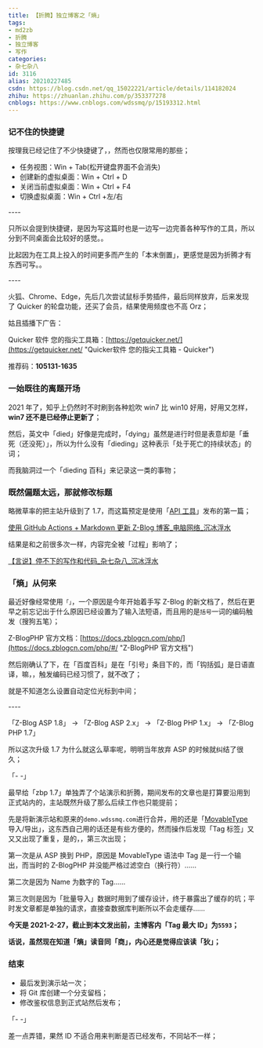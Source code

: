 ```yaml
---
title: 【折腾】独立博客之「熵」
tags:
- md2zb
- 折腾
- 独立博客
- 写作
categories:
- 杂七杂八
id: 3116
alias: 20210227485
csdn: https://blog.csdn.net/qq_15022221/article/details/114182024
zhihu: https://zhuanlan.zhihu.com/p/353377278
cnblogs: https://www.cnblogs.com/wdssmq/p/15193312.html
---
```


### 记不住的快捷键

按理我已经记住了不少快捷键了，，然而也仅限常用的那些；

- 任务视图：Win + Tab(松开键盘界面不会消失)
- 创建新的虚拟桌面：Win + Ctrl + D
- 关闭当前虚拟桌面：Win + Ctrl + F4
- 切换虚拟桌面：Win + Ctrl +左/右

<!--more-->
\----

只所以会提到快捷键，是因为写这篇时也是一边写一边完善各种写作的工具，所以分到不同桌面会比较好的感觉。。

比起因为在工具上投入的时间更多而产生的「本末倒置」，更感觉是因为折腾才有东西可写。。

\----

火狐、Chrome、Edge，先后几次尝试鼠标手势插件，最后同样放弃，后来发现了 Quicker 的轮盘功能，还买了会员，结果使用频度也不高 Orz；

姑且插播下广告：

Quicker 软件 您的指尖工具箱：[https://getquicker.net/](https://getquicker.net/ "Quicker软件 您的指尖工具箱 - Quicker")

推荐码：**105131-1635**

### 一始既往的离题开场

2021 年了，知乎上仍然时不时刷到各种尬吹 win7 比 win10 好用，好用又怎样，**win7 还不是已经停止更新了**；

然后，英文中「died」好像是完成时，「dying」虽然是进行时但是表意却是「垂死（还没死）」，所以为什么没有「dieding」这种表示「处于死亡的持续状态」的词；

而我脑洞过一个「dieding 百科」来记录这一类的事物；

### 既然偏题太远，那就修改标题

略微草率的把主站升级到了 1.7，而这篇预定是使用「[API 工具](https://github.com/wdssmq/Markdown-To-Z-Blog "wdssmq/Markdown-To-Z-Blog: 使用 GitHub Actions + Markdown 更新 Z-Blog 博客。")」发布的第一篇；

[使用 GitHub Actions + Markdown 更新 Z-Blog 博客\_电脑网络\_沉冰浮水](https://www.wdssmq.com/post/20210224498.html "使用 GitHub Actions + Markdown 更新 Z-Blog 博客\_电脑网络\_沉冰浮水")

结果是和之前很多次一样，内容完全被「过程」影响了；

[【言说】停不下的写作和代码\_杂七杂八\_沉冰浮水](https://www.wdssmq.com/post/20210205073.html "【言说】停不下的写作和代码\_杂七杂八\_沉冰浮水")

### 「熵」从何来

最近好像经常使用`「」`，一个原因是今年开始着手写 Z-Blog 的新文档了，然后在更早之前忘记出于什么原因已经设置为了输入法短语，而且用的是`括号`一词的编码触发（搜狗五笔）；

Z-BlogPHP 官方文档：[https://docs.zblogcn.com/php/](https://docs.zblogcn.com/php/#/ "Z-BlogPHP 官方文档")

然后刚确认了下，在「百度百科」是在「引号」条目下的，而「钩括弧」是日语直译，嘛，，触发编码已经习惯了，就不改了；

就是不知道怎么设置自动定位光标到中间；

\----

「Z-Blog ASP 1.8」 → 「Z-Blog ASP 2.x」 → 「Z-Blog PHP 1.x」 → 「Z-Blog PHP 1.7」

所以这次升级 1.7 为什么就这么草率呢，明明当年放弃 ASP 的时候就纠结了很久；

「- -」

最早给「zbp 1.7」单独弄了个站演示和折腾，期间发布的文章也是打算要沿用到正式站内的，主站既然升级了那么后续工作也只能提前；

先是将新演示站和原来的`demo.wdssmq.com`进行合并，用的还是「[MovableType](https://www.wdssmq.com/post/20170502785.html "适用于Z-Blog的MovableType语法规范\_电脑网络\_沉冰浮水") 导入/导出」，这东西自己用的话还是有些方便的，然而操作后发现「Tag 标签」又又又出现了重复，是的，，第三次出现；

第一次是从 ASP 换到 PHP，原因是 MovableType 语法中 Tag 是一行一个输出，而当时的 Z-BlogPHP 并没能严格过滤空白（换行符）……

第二次是因为 Name 为数字的 Tag……

第三次则是因为「批量导入」数据时用到了缓存设计，终于暴露出了缓存的坑；平时发文章都是单独的请求，直接查数据库判断所以不会走缓存……

**今天是 2021-2-27，截止到本文发出前，主博客内「Tag 最大 ID」为`5593`；**

**话说，虽然现在知道「熵」读音同「商」，内心还是觉得应该读「狄」；**

### 结束

- 最后发到演示站一次；
- 将 Git 库创建一个分支留档；
- 修改鉴权信息到正式站然后发布；

「- -」

差一点弄错，果然 ID 不适合用来判断是否已经发布，不同站不一样；
